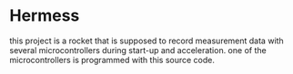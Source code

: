 # Hermess

this project is a rocket that is supposed to record measurement data with several microcontrollers during start-up and acceleration. one of the microcontrollers is programmed with this source code.
